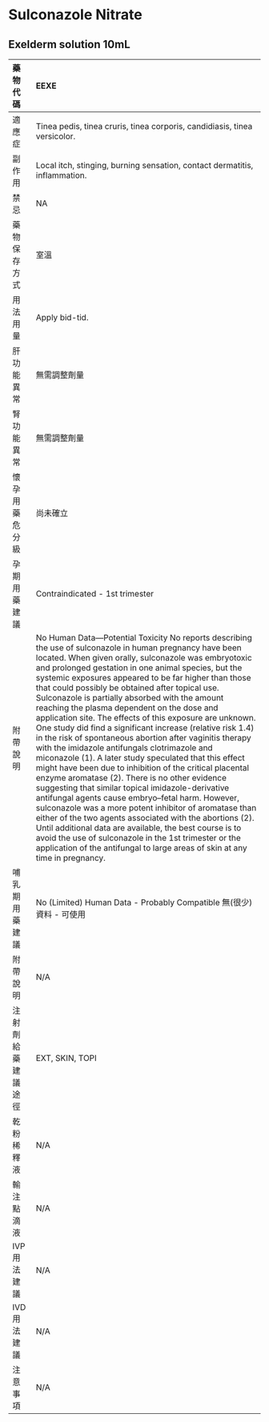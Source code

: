 # Sulconazole Nitrate

## Exelderm solution 10mL

| 藥物代碼 | EEXE |
| :--- | :--- |
| 適應症 | Tinea pedis, tinea cruris, tinea corporis, candidiasis, tinea versicolor. |
| 副作用 | Local itch, stinging, burning sensation, contact dermatitis, inflammation. |
| 禁忌 | NA |
| 藥物保存方式 | 室溫 |
| 用法用量 | Apply bid-tid. |
| 肝功能異常 | 無需調整劑量 |
| 腎功能異常 | 無需調整劑量 |
| 懷孕用藥危分級 | 尚未確立 |
| 孕期用藥建議 | Contraindicated - 1st trimester |
| 附帶說明 | No Human Data—Potential Toxicity No reports describing the use of sulconazole in human pregnancy have been located. When given orally, sulconazole was embryotoxic and prolonged gestation in one animal species, but the systemic exposures appeared to be far higher than those that could possibly be obtained after topical use. Sulconazole is partially absorbed with the amount reaching the plasma dependent on the dose and application site. The effects of this exposure are unknown. One study did find a significant increase \(relative risk 1.4\) in the risk of spontaneous abortion after vaginitis therapy with the imidazole antifungals clotrimazole and miconazole \(1\). A later study speculated that this effect might have been due to inhibition of the critical placental enzyme aromatase \(2\). There is no other evidence suggesting that similar topical imidazole-derivative antifungal agents cause embryo–fetal harm. However, sulconazole was a more potent inhibitor of aromatase than either of the two agents associated with the abortions \(2\). Until additional data are available, the best course is to avoid the use of sulconazole in the 1st trimester or the application of the antifungal to large areas of skin at any time in pregnancy. |
| 哺乳期用藥建議 | No \(Limited\) Human Data - Probably Compatible 無\(很少\)資料 - 可使用 |
| 附帶說明 | N/A |
| 注射劑給藥建議途徑 | EXT, SKIN, TOPI |
| 乾粉稀釋液 | N/A |
| 輸注點滴液 | N/A |
| IVP 用法建議 | N/A |
| IVD 用法建議 | N/A |
| 注意事項 | N/A |

